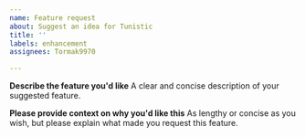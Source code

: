 ```yaml
---
name: Feature request
about: Suggest an idea for Tunistic
title: ''
labels: enhancement
assignees: Tormak9970

---
```


**Describe the feature you'd like**
A clear and concise description of your suggested feature.

**Please provide context on why you'd like this**
As lengthy or concise as you wish, but please explain what made you request this feature.
